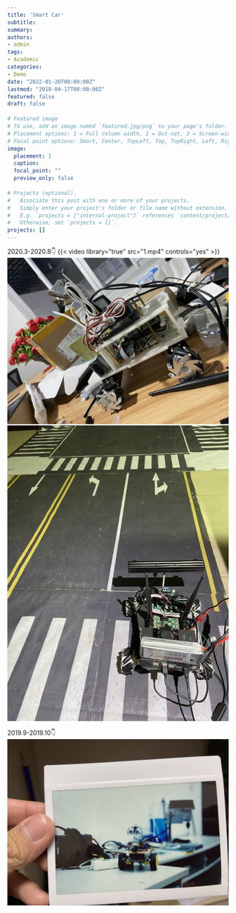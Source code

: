 ```yaml
---
title: 'Smart Car'
subtitle: 
summary: 
authors:
- admin
tags:
- Academic
categories:
- Demo
date: "2022-01-20T00:00:00Z"
lastmod: "2018-04-17T00:00:00Z"
featured: false
draft: false

# Featured image
# To use, add an image named `featured.jpg/png` to your page's folder.
# Placement options: 1 = Full column width, 2 = Out-set, 3 = Screen-width
# Focal point options: Smart, Center, TopLeft, Top, TopRight, Left, Right, BottomLeft, Bottom, BottomRight
image:
  placement: 1
  caption: 
  focal_point: ""
  preview_only: false

# Projects (optional).
#   Associate this post with one or more of your projects.
#   Simply enter your project's folder or file name without extension.
#   E.g. `projects = ["internal-project"]` references `content/project/deep-learning/index.md`.
#   Otherwise, set `projects = []`.
projects: []
---
```

2020.3-2020.8:point_down:
{{< video library="true" src="1.mp4" controls="yes" >}}
![JPG](./2.JPG)
![JPG](./3.JPG)

2019.9-2019.10:point_down:
![JPG](./6.jpg)


